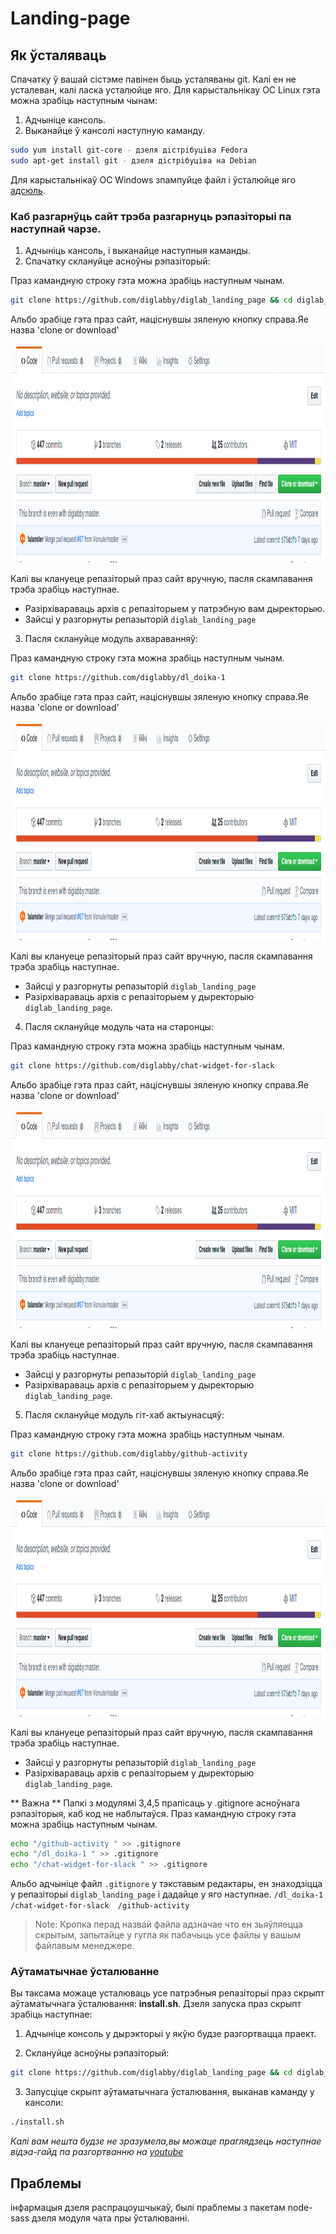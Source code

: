 # Landing-page 

## Як ўсталяваць

Спачатку ў вашай сiстэме павiнен быць усталяваны git. Калi ен не усталеван, калi ласка усталюйце яго.
Для карыстальнiкау ОС Linux гэта можна зрабiць наступным чынам:
  1. Адчынiце кансоль.
  2. Выканайце ў кансолi наступную каманду.

```bash 
sudo yum install git-core - дзеля дiстрiбуцiва Fedora
sudo apt-get install git - дзеля дiстрiбуцiва на Debian
```
Для карыстальнiкаў ОС Windows зпампуйце файл i ўсталюйце яго [адсюль](https://desktop.github.com/).


### Каб разгарнўць сайт трэба разгарнуць рэпазіторыі па наступнай чарзе.
1. Адчынiць кансоль, i выканайце наступныя каманды.
2. Спачатку склануйце асноўны рэпазіторый:

Праз камандную строку гэта можна зрабiць наступным чынам.
```bash 
git clone https://github.com/diglabby/diglab_landing_page && cd diglab_landing_page 
```
Альбо зрабiце гэта праз сайт, нацiснувшы зяленую кнопку справа.Яе назва 'clone or download'

<img width="100%" height="350" src="docs/download_button.png"> 

Калi вы клануеце репазiторый праз сайт вручную, пасля скампавання трэба зрабiць наступнае.
 * Разiрхiвараваць архiв с репазiторыем у патрэбную вам дыректорыю.
 * Зайсцi у разгорнуты репазыторiй `diglab_landing_page`

3. Пасля склануйце модуль ахвараванняў: 

Праз камандную строку гэта можна зрабiць наступным чынам.
```bash 
git clone https://github.com/diglabby/dl_doika-1
```
Альбо зрабiце гэта праз сайт, нацiснувшы зяленую кнопку справа.Яе назва 'clone or download'

<img width="100%" height="350" src="docs/download_button.png"> 

Калi вы клануеце репазiторый праз сайт вручную, пасля скампавання трэба зрабiць наступнае.
 * Зайсцi у разгорнуты репазыторiй `diglab_landing_page`
 * Разiрхiвараваць архiв с репазiторыем у дыректорыю `diglab_landing_page`.

4. Пасля склануйце модуль чата на старонцы:

Праз камандную строку гэта можна зрабiць наступным чынам.
```bash 
git clone https://github.com/diglabby/chat-widget-for-slack 
```
Альбо зрабiце гэта праз сайт, нацiснувшы зяленую кнопку справа.Яе назва 'clone or download'

<img width="100%" height="350" src="docs/download_button.png"> 

Калi вы клануеце репазiторый праз сайт вручную, пасля скампавання трэба зрабiць наступнае.
 * Зайсцi у разгорнуты репазыторiй `diglab_landing_page`
 * Разiрхiвараваць архiв с репазiторыем у дыректорыю `diglab_landing_page`.


5. Пасля склануйце модуль гіт-хаб актыунасцяў: 

Праз камандную строку гэта можна зрабiць наступным чынам.
```bash 
git clone https://github.com/diglabby/github-activity 
```
Альбо зрабiце гэта праз сайт, нацiснувшы зяленую кнопку справа.Яе назва 'clone or download'

<img width="100%" height="350" src="docs/download_button.png"> 

Калi вы клануеце репазiторый праз сайт вручную, пасля скампавання трэба зрабiць наступнае.
 * Зайсцi у разгорнуты репазыторiй `diglab_landing_page`
 * Разiрхiвараваць архiв с репазiторыем у дыректорыю `diglab_landing_page`.


** Важна **
Папкі з модулямі 3,4,5 прапісаць у .gitignore асноўнага рэпазіторыя, каб код не наблытаўся. 
Праз камандную строку гэта можна зрабiць наступным чынам.

```bash 
echo "/github-activity " >> .gitignore 
echo "/dl_doika-1 " >> .gitignore
echo "/chat-widget-for-slack " >> .gitignore
```
Альбо адчынiце файл `.gitignore` у тэкставым редактары, ен знаходзiцца у репазiторыi `diglab_landing_page` i дадайце у яго наступнае.
`
/dl_doika-1
/chat-widget-for-slack 
/github-activity 
`
> Note: Кропка перад назвай файла адзначае что ен зьяўляецца скрытым, запытайце у гугла як пабачыць усе файлы у вашым файлавым менеджере.


### Aўтаматычнае ўсталюванне

Вы таксама можаце усталюваць усе патрэбныя репазiторыi праз скрыпт аўтаматычнага ўсталювання: **install.sh**.
Дзеля запуска праз скрыпт зрабіць наступнае:

1. Адчыніце консоль у дырэкторыі у якўю будзе разгортвацца праект.

2. Склануйце асноўны рэпазіторый:

```bash 
git clone https://github.com/diglabby/diglab_landing_page && cd diglab_landing_page  
```
3. Запусціце скрыпт аўтаматычнага ўсталювання, выканав каманду у кансоли: 
    
```bash 
./install.sh 
```

 *Калi вам нешта будзе не зразумела,вы можаце праглядзець наступнае вiдэа-гайд па разгортванню на [youtube](https://youtu.be/rt5h6KnxeUY)* 

## Праблемы

iнфармацыя дзеля распрацоушчыкаў, былi праблемы з пакетам node-sass дзеля модуля чата пры ўсталюваннi.
